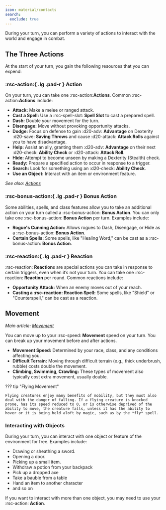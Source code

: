 ```yaml
---
icon: material/contacts
search:
  exclude: true
---
```


During your turn, you can perform a variety of actions to interact with the world and engage in combat.

## The Three Actions

At the start of your turn, you gain the following resources that you can expend:

### :rsc-action:{ .lg .pad-r } Action

On your turn, you can take one :rsc-action:**Actions**. Common :rsc-action:**Actions** include:

- **Attack:** Make a melee or ranged attack.
- **Cast a Spell:** Use a :rsc-spell-slot: **Spell Slot** to cast a prepared spell.
- **Dash:** Double your movement for the turn.
- **Disengage:** Move without provoking opportunity attacks.
- **Dodge:** Focus on defense to gain :d20-adv: **Advantage** on Dexterity :d20-save: **Saving Throws** and cause :d20-attack: **Attack Rolls** against you to have disadvantage.
- **Help:** Assist an ally, granting them :d20-adv: **Advantage** on their next :d20-check: **Ability Check** or  :d20-attack: **Attack Roll**.
- **Hide:** Attempt to become unseen by making a Dexterity (Stealth) check.
- **Ready:** Prepare a specified action to occur in response to a trigger.
- **Search:** Look for something using an :d20-check: **Ability Check**.
- **Use an Object:** Interact with an item or environment feature.

*See also: [Actions]*

[actions]: ../resources.md#action-types

### :rsc-bonus-action:{ .lg .pad-r } Bonus Action

Some abilities, spells, and class features allow you to take an additional action on your turn called a :rsc-bonus-action: **Bonus Action**. You can only take one :rsc-bonus-action: **Bonus Action** per turn. Examples include:

- **Rogue's Cunning Action:** Allows rogues to Dash, Disengage, or Hide as a :rsc-bonus-action: **Bonus Action**.
- **Certain Spells:** Some spells, like "Healing Word," can be cast as a :rsc-bonus-action: **Bonus Action**.

### :rsc-reaction:{ .lg .pad-r } Reaction

:rsc-reaction: **Reaction**s are special actions you can take in response to certain triggers, even when it’s not your turn. You can take one :rsc-reaction: **Reaction** per round. Common reactions include:

- **Opportunity Attack:** When an enemy moves out of your reach.
- **Casting a :rsc-reaction: **Reaction** Spell:** Some spells, like "Shield" or "Counterspell," can be cast as a reaction.

## Movement

*Main article: [Movement](movement.md)*

You can move up to your :rsc-speed: **Movement** speed on your turn. You can break up your movement before and after actions.

- **Movement Speed:** Determined by your race, class, and any conditions affecting you.
- **Difficult Terrain:** Moving through difficult terrain (e.g., thick underbrush, rubble) costs double the movement.
- **Climbing, Swimming, Crawling:** These types of movement also typically cost extra movement, usually double.

??? tip "Flying Movement"

    Flying creatures enjoy many benefits of mobility, but they must also deal with the danger of falling. If a flying creature is knocked prone, has its speed reduced to 0, or is otherwise deprived of the ability to move, the creature falls, unless it has the ability to hover or it is being held aloft by magic, such as by the *fly* spell.

### Interacting with Objects

During your turn, you can interact with one object or feature of the environment for free. Examples include:

- Drawing or sheathing a sword.
- Opening a door.
- Picking up a small item.
- Withdraw a potion from your backpack
- Pick up a dropped axe
- Take a bauble from a table
- Hand an item to another character
- and so on

If you want to interact with more than one object, you may need to use your :rsc-action: **Action**.